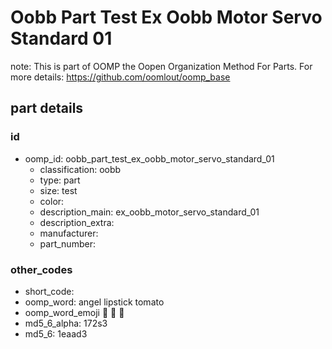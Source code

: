 # Oobb Part Test Ex Oobb Motor Servo Standard 01  

note: This is part of OOMP the Oopen Organization Method For Parts. For more details: https://github.com/oomlout/oomp_base

##  part details





### id
* oomp_id: oobb_part_test_ex_oobb_motor_servo_standard_01
  * classification: oobb
  * type: part
  * size: test
  * color: 
  * description_main: ex_oobb_motor_servo_standard_01
  * description_extra: 
  * manufacturer: 
  * part_number: 

### other_codes
* short_code: 
* oomp_word: angel lipstick tomato
* oomp_word_emoji :angel: :lipstick: :tomato:
* md5_6_alpha: 172s3
* md5_6: 1eaad3
